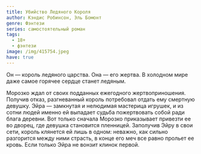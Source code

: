 ```yaml
---
title: Убийство Ледяного Короля
author: Кэндис Робинсон, Эль Бомонт
genre: Фэнтези
series: самостоятельный роман
tags:
  - 18+
  - фэнтези
image: /img/415754.jpeg
have: true
---
```

Он — король ледяного царства. Она — его жертва. В холодном мире даже самое горячее сердце станет ледяным.



Морозко ждал от своих подданных ежегодного жертвоприношения. Получив отказ, разгневанный король потребовал отдать ему смертную девушку. Эйра — замкнутая и нелюдимая мастерица игрушек, и из сотни людей именно ей выпадает судьба пожертвовать собой ради блага деревни. Вот только сначала Морозко приказывает привезти ее во дворец, где девушка становится пленницей. Заполучив Эйру в свои сети, король клянется ей лишь в одном: неважно, как сильно разгорится между ними страсть, в конце его меч все равно прольет ее кровь. Если только Эйра не вонзит клинок первой.